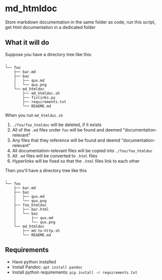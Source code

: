 # md_htmldoc
Store markdown documentation in the same folder as code, run this script, get html documentation in a dedicated folder

## What it will do
 
Suppose you have a directory tree like this:

    .
    └── foo
        ├── bar.md
        ├── baz
        │   ├── qux.md
        │   └── qux.png
        └── md_htmldoc
            ├── md_htmldoc.sh
            ├── fixlinks.py
            ├── requirements.txt
            └── README.md

When you run `md_htmldoc.sh`

  1. `./foo/foo_htmldoc` will be deleted, if it exists
  2. All of the `.md` files under `foo` will be found and deemed "documentation-relevant"
  3. Any files that they reference will be found and deemd "documentation-relevant"
  4. All documentation-relevant files will be copied into `./foo/foo_htmldoc`
  5. All `.md` files will be converted to `.html` files
  6. Hyperlinks will be fixed so that the `.html` files link to each other
  
Then you'll have a directory tree like this

    .                                                                                                                                                                                                         
    └── foo                                                                                                             
        ├── bar.md                                                                                                      
        ├── baz                                                                                                         
        │   ├── qux.md                                                                                                  
        │   └── qux.png                                                                                                 
        ├── foo_htmldoc                                                                                                 
        │   ├── bar.html                                                                                                
        │   └── baz                                                                                                     
        │       ├── qux.md                                                                                              
        │       └── qux.png                                                                                             
        └── md_htmldoc                                                                                                  
            ├── md-to-http.sh                                                                                           
            └── README.md      

  
## Requirements

- Have python installed  
- Install Pandoc: `apt install pandoc`
- Install python requirements: `pip install -r requirements.txt`
